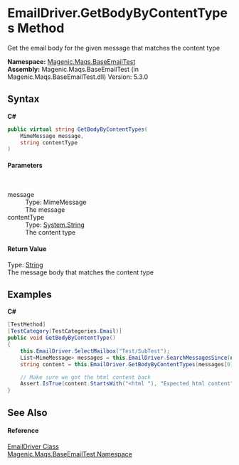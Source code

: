 # EmailDriver.GetBodyByContentTypes Method 
 

Get the email body for the given message that matches the content type

**Namespace:**&nbsp;<a href="MAQS_5/Email_AUTOGENERATED/Magenic-Maqs-BaseEmailTest_Namespace">Magenic.Maqs.BaseEmailTest</a><br />**Assembly:**&nbsp;Magenic.Maqs.BaseEmailTest (in Magenic.Maqs.BaseEmailTest.dll) Version: 5.3.0

## Syntax

**C#**<br />
``` C#
public virtual string GetBodyByContentTypes(
	MimeMessage message,
	string contentType
)
```


#### Parameters
&nbsp;<dl><dt>message</dt><dd>Type: MimeMessage<br />The message</dd><dt>contentType</dt><dd>Type: <a href="http://msdn2.microsoft.com/en-us/library/s1wwdcbf" target="_blank">System.String</a><br />The content type</dd></dl>

#### Return Value
Type: <a href="http://msdn2.microsoft.com/en-us/library/s1wwdcbf" target="_blank">String</a><br />The message body that matches the content type

## Examples

**C#**<br />
``` C#
[TestMethod]
[TestCategory(TestCategories.Email)]
public void GetBodyByContentType()
{
    this.EmailDriver.SelectMailbox("Test/SubTest");
    List<MimeMessage> messages = this.EmailDriver.SearchMessagesSince(new DateTime(2016, 3, 11), false);
    string content = this.EmailDriver.GetBodyByContentTypes(messages[0], "text/html");

    // Make sure we got the html content back
    Assert.IsTrue(content.StartsWith("<html "), "Expected html content");
}
```


## See Also


#### Reference
<a href="MAQS_5/Email_AUTOGENERATED/EmailDriver_Class">EmailDriver Class</a><br /><a href="MAQS_5/Email_AUTOGENERATED/Magenic-Maqs-BaseEmailTest_Namespace">Magenic.Maqs.BaseEmailTest Namespace</a><br />